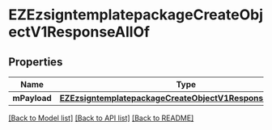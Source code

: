# EZEzsigntemplatepackageCreateObjectV1ResponseAllOf

## Properties
Name | Type | Description | Notes
------------ | ------------- | ------------- | -------------
**mPayload** | [**EZEzsigntemplatepackageCreateObjectV1ResponseMPayload***](EZEzsigntemplatepackageCreateObjectV1ResponseMPayload.md) |  | 

[[Back to Model list]](../README.md#documentation-for-models) [[Back to API list]](../README.md#documentation-for-api-endpoints) [[Back to README]](../README.md)


